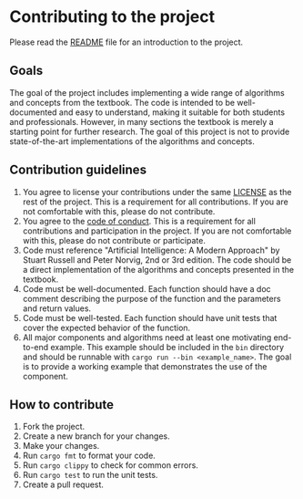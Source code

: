 # Contributing to the project

Please read the [README](README.md) file for an introduction to the project.

## Goals

The goal of the project includes implementing a wide range of algorithms and
concepts from the textbook. The code is intended to be well-documented and easy
to understand, making it suitable for both students and professionals. However,
in many sections the textbook is merely a starting point for further research.
The goal of this project is not to provide state-of-the-art implementations of
the algorithms and concepts.

## Contribution guidelines

1. You agree to license your contributions under the same [LICENSE](LICENSE) as
the rest of the project. This is a requirement for all contributions. If you are
not comfortable with this, please do not contribute.
2. You agree to the [code of conduct](CODE_OF_CONDUCT.md). This is a requirement
for all contributions and participation in the project. If you are not
comfortable with this, please do not contribute or participate.
3. Code must reference "Artificial Intelligence: A Modern Approach" by Stuart
Russell and Peter Norvig, 2nd or 3rd edition. The code should be a direct
implementation of the algorithms and concepts presented in the textbook.
4. Code must be well-documented. Each function should have a doc comment
describing the purpose of the function and the parameters and return values.
5. Code must be well-tested. Each function should have unit tests that cover the
expected behavior of the function.
6. All major components and algorithms need at least one motivating end-to-end
example. This example should be included in the `bin` directory and should be
runnable with `cargo run --bin <example_name>`. The goal is to provide a working
example that demonstrates the use of the component.

## How to contribute

1. Fork the project.
2. Create a new branch for your changes.
3. Make your changes.
4. Run `cargo fmt` to format your code.
5. Run `cargo clippy` to check for common errors.
6. Run `cargo test` to run the unit tests.
7. Create a pull request.
